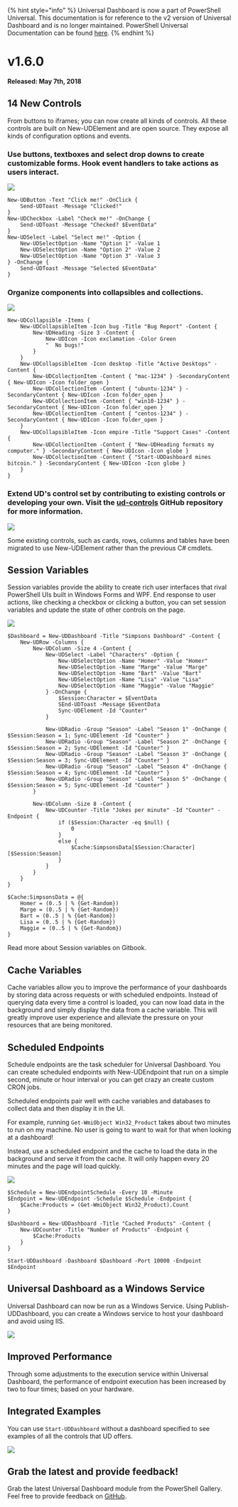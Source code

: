 ﻿{% hint style="info" %}
Universal Dashboard is now a part of PowerShell Universal. This documentation is for reference to the v2 version of Universal Dashboard and is no longer maintained. PowerShell Universal Documentation can be found [here](https://docs.ironmansoftware.com).
{% endhint %}


# v1.6.0

**Released: May 7th, 2018**

## 14 New Controls

From buttons to iframes; you can now create all kinds of controls. All these controls are built on New-UDElement and are open source. They expose all kinds of configuration options and events.

### Use buttons, textboxes and select drop downs to create customizable forms. Hook event handlers to take actions as users interact.

![](../.gitbook/assets/controls.gif)

```text
New-UDButton -Text "Click me!" -OnClick {
    Send-UDToast -Message "Clicked!"
}
New-UDCheckbox -Label "Check me!" -OnChange {
    Send-UDToast -Message "Checked? $EventData"
}
New-UDSelect -Label "Select me!" -Option { 
    New-UDSelectOption -Name "Option 1" -Value 1
    New-UDSelectOption -Name "Option 2" -Value 2
    New-UDSelectOption -Name "Option 3" -Value 3
} -OnChange {
    Send-UDToast -Message "Selected $EventData"
}
```

### Organize components into collapsibles and collections.

![](../.gitbook/assets/collapsible%20%281%29.gif)

```text
New-UDCollapsible -Items {
    New-UDCollapsibleItem -Icon bug -Title "Bug Report" -Content {
        New-UDHeading -Size 3 -Content {
            New-UDIcon -Icon exclamation -Color Green 
            "  No bugs!"
        } 
    }
    New-UDCollapsibleItem -Icon desktop -Title "Active Desktops" -Content {
        New-UDCollectionItem -Content { "mac-1234" } -SecondaryContent { New-UDIcon -Icon folder_open }
        New-UDCollectionItem -Content { "ubuntu-1234" } -SecondaryContent { New-UDIcon -Icon folder_open }
        New-UDCollectionItem -Content { "win10-1234" } -SecondaryContent { New-UDIcon -Icon folder_open }
        New-UDCollectionItem -Content { "centos-1234" } -SecondaryContent { New-UDIcon -Icon folder_open }
    }
    New-UDCollapsibleItem -Icon empire -Title "Support Cases" -Content {
        New-UDCollectionItem -Content { "New-UDHeading formats my computer." } -SecondaryContent { New-UDIcon -Icon globe }
        New-UDCollectionItem -Content { "Start-UDDashboard mines bitcoin." } -SecondaryContent { New-UDIcon -Icon globe }
    }
}
```

### Extend UD's control set by contributing to existing controls or developing your own. Visit the [ud-controls](https://github.com/ironmansoftware/ud-controls) GitHub repository for more information.

![](../.gitbook/assets/extend.png)

Some existing controls, such as cards, rows, columns and tables have been migrated to use New-UDElement rather than the previous C\# cmdlets.

## Session Variables

Session variables provide the ability to create rich user interfaces that rival PowerShell UIs built in Windows Forms and WPF. End response to user actions, like checking a checkbox or clicking a button, you can set session variables and update the state of other controls on the page.

![](../.gitbook/assets/simpsons-dashboard.gif)

```text
$Dashboard = New-UDDashboard -Title "Simpsons Dashboard" -Content {
    New-UDRow -Columns {
        New-UDColumn -Size 4 -Content {
            New-UDSelect -Label "Characters" -Option {
                New-UDSelectOption -Name "Homer" -Value "Homer"
                New-UDSelectOption -Name "Marge" -Value "Marge"
                New-UDSelectOption -Name "Bart" -Value "Bart"
                New-UDSelectOption -Name "Lisa" -Value "Lisa"
                New-UDSelectOption -Name "Maggie" -Value "Maggie"
            } -OnChange {
                $Session:Character = $EventData
                SEnd-UDToast -Message $EventData
                Sync-UDElement -Id "Counter"
            }

            New-UDRadio -Group "Season" -Label "Season 1" -OnChange { $Session:Season = 1; Sync-UDElement -Id "Counter" }
            New-UDRadio -Group "Season" -Label "Season 2" -OnChange { $Session:Season = 2; Sync-UDElement -Id "Counter" }
            New-UDRadio -Group "Season" -Label "Season 3" -OnChange { $Session:Season = 3; Sync-UDElement -Id "Counter" }
            New-UDRadio -Group "Season" -Label "Season 4" -OnChange { $Session:Season = 4; Sync-UDElement -Id "Counter" }
            New-UDRadio -Group "Season" -Label "Season 5" -OnChange { $Session:Season = 5; Sync-UDElement -Id "Counter" }
        }

        New-UDColumn -Size 8 -Content {
            New-UDCounter -Title "Jokes per minute" -Id "Counter" -Endpoint {
                if ($Session:Character -eq $null) {
                    0
                }
                else {
                    $Cache:SimpsonsData[$Session:Character][$Session:Season]
                }
            }
        }
    } 
}

$Cache:SimpsonsData = @{
    Homer = (0..5 | % {Get-Random})
    Marge = (0..5 | % {Get-Random})
    Bart = (0..5 | % {Get-Random})
    Lisa = (0..5 | % {Get-Random})
    Maggie = (0..5 | % {Get-Random})
}
```

Read more about Session variables on Gitbook.

## Cache Variables

Cache variables allow you to improve the performance of your dashboards by storing data across requests or with scheduled endpoints. Instead of querying data every time a control is loaded, you can now load data in the background and simply display the data from a cache variable. This will greatly improve user experience and alleviate the pressure on your resources that are being monitored.

## Scheduled Endpoints

Schedule endpoints are the task scheduler for Universal Dashboard. You can create scheduled endpoints with New-UDEndpoint that run on a simple second, minute or hour interval or you can get crazy an create custom CRON jobs.

Scheduled endpoints pair well with cache variables and databases to collect data and then display it in the UI.

For example, running `Get-WmiObject Win32_Product` takes about two minutes to run on my machine. No user is going to want to wait for that when looking at a dashboard!

Instead, use a scheduled endpoint and the cache to load the data in the background and serve it from the cache. It will only happen every 20 minutes and the page will load quickly.

![](../.gitbook/assets/caching.gif)

```text
$Schedule = New-UDEndpointSchedule -Every 10 -Minute
$Endpoint = New-UDEndpoint -Schedule $Schedule -Endpoint {
    $Cache:Products = (Get-WmiObject Win32_Product).Count
}

$Dashboard = New-UDDashboard -Title "Cached Products" -Content {
    New-UDCounter -Title "Number of Products" -Endpoint {
        $Cache:Products
    }
}

Start-UDDashboard -Dashboard $Dashboard -Port 10000 -Endpoint $Endpoint
```

## Universal Dashboard as a Windows Service

Universal Dashboard can now be run as a Windows Service. Using Publish-UDDashboard, you can create a Windows service to host your dashboard and avoid using IIS.

![](../.gitbook/assets/daas.png)

## Improved Performance

Through some adjustments to the execution service within Universal Dashboard, the performance of endpoint execution has been increased by two to four times; based on your hardware.

## Integrated Examples

You can use `Start-UDDashboard` without a dashboard specified to see examples of all the controls that UD offers.

![](../.gitbook/assets/examples.gif)

## Grab the latest and provide feedback!

Grab the latest Universal Dashboard module from the PowerShell Gallery. Feel free to provide feedback on [GitHub](https://github.com/ironmansoftware/universal-dashboard/issues).



